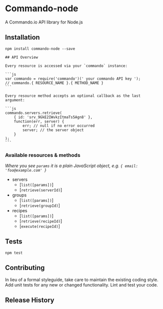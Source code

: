 Commando-node
=========

A Commando.io API library for Node.js

## Installation

	npm install commando-node --save

	## API Overview

	Every resource is accessed via your `commando` instance:

	```js
	var commando = require('commando')(' your commando API key ');
	// commando.{ RESOURCE_NAME }.{ METHOD_NAME }
	```

	Every resource method accepts an optional callback as the last argument:

	```js
	commando.servers.retrieve(
		{ id: 'srv_9GkE2IWvkzItmaTs5Agn8' },
		function(err, server) {
			err; // null if no error occurred
			server; // the server object
		}
	);
	```

### Available resources & methods

*Where you see `params` it is a plain JavaScript object, e.g. `{ email: 'foo@example.com' }`*

* servers
	* [`list([params])`]
	* [`retrieve(serverId)`]
* groups
	* [`list([params])`]
	* [`retrieve(groupId)`]
* recipes
	* [`list([params])`]
	* [`retrieve(recipeId)`]
	* [`execute(recipeId)`]


## Tests

	npm test

## Contributing

In lieu of a formal styleguide, take care to maintain the existing coding style.
Add unit tests for any new or changed functionality. Lint and test your code.

## Release History

